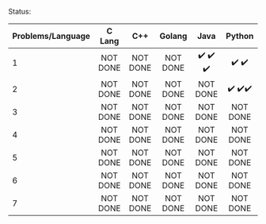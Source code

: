 
Status:

| Problems/Language     | C Lang   | C++      | Golang | Java | Python|
| ----------------------|:--------:|:--------:|:--------:|:--------:|:--------:|
| 1                     | NOT DONE | NOT DONE |NOT DONE |:heavy_check_mark: :heavy_check_mark: :heavy_check_mark: | :heavy_check_mark: :heavy_check_mark: |
| 2                     | NOT DONE | NOT DONE |NOT DONE |NOT DONE |:heavy_check_mark: :heavy_check_mark::heavy_check_mark: |
| 3                     | NOT DONE | NOT DONE |NOT DONE |NOT DONE |NOT DONE |
| 4                     | NOT DONE | NOT DONE |NOT DONE |NOT DONE |NOT DONE |
| 5                     | NOT DONE | NOT DONE |NOT DONE |NOT DONE |NOT DONE |
| 6                     | NOT DONE | NOT DONE |NOT DONE |NOT DONE |NOT DONE |
| 7                     | NOT DONE | NOT DONE |NOT DONE |NOT DONE |NOT DONE |
